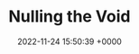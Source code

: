 ---
title: "Nulling the Void"
link: "http://www.nullingthevoid.com"
date: "2022-11-24 15:50:39 +0000"
---